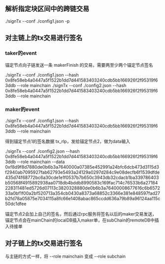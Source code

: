 ## 解析指定块区间中的跨链交易
./signTx --conf ./config1.json -p

## 对主链上的tx交易进行签名

### taker的event
锚定节点向子链发送一条 makerFinish 的交易，需要两至少两个锚定节点签名

./signTx --conf ./config1.json --hash 0x8fe58eb4a0447a5f1522b1dd7d441583403240cdb5bb166926f2f95319f63ddb --role mainchain
./signTx --conf ./config2.json --hash 0x8fe58eb4a0447a5f1522b1dd7d441583403240cdb5bb166926f2f95319f63ddb --role mainchain

### maker的event

./signTx --conf ./config1.json --hash 0x8fe58eb4a0447a5f1522b1dd7d441583403240cdb5bb166926f2f95319f63ddb --role mainchain

得到锚定节点1的签名数据  tx_rlp，发给锚定节点2，做为data输入

./signTx --conf ./config2.json --hash 0x8fe58eb4a0447a5f1522b1dd7d441583403240cdb5bb166926f2f95319f63ddb --role mainchain --data 0xf8d9f8d7880de0b6b3a7640000a07385e452991a24bfc6dcb473d3115d3f2940ab7095927fab62793e5493a24129a0297d284c9e08decfb6f1539dfde435d74f68772bc6a30cde1e1f0537b7b650c3943db32cdacb1ba339786403b50568f4915892938aa0718db4bddb8990583c169fac714c76533b6a27184228311481ed5726d07113c3820328880de0b6b3a76400008677616c6b657233a0bf1f00a2bf520713a354cb0430a8373a68852c3366e381e848597fad27b2fd78a05875e7034115a8fc66e1408abac865ccdd636a79b89a96124aa115c50dc1dfee

锚定节点2会加上自己的签名，然后通过rpc服务将签名以后的maker交易发送，锚定节点会在mainChain的localDB插入maker单，在subChain的remoteDB中插入待接单

## 对子链上的tx交易进行签名

与主链的方式一样，将 --role mainchain 变成 --role subchain